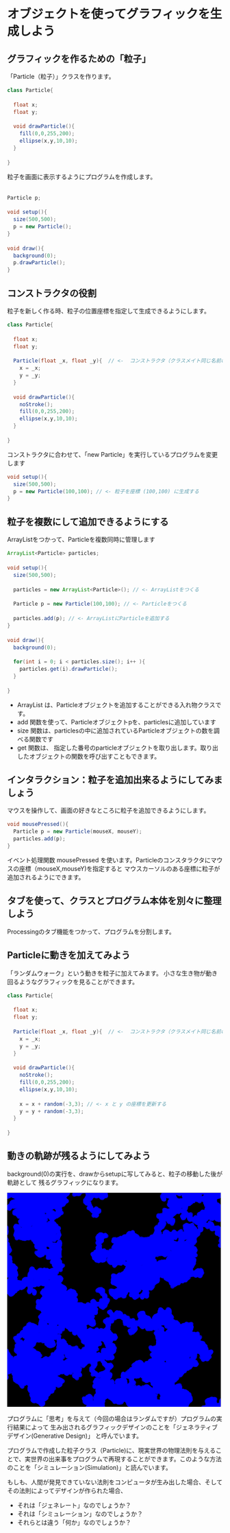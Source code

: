 #  オブジェクトを使ってグラフィックを生成しよう

## グラフィックを作るための「粒子」

「Particle（粒子）」クラスを作ります。

```Java
class Particle{

  float x;
  float y;

  void drawParticle(){
    fill(0,0,255,200);
    ellipse(x,y,10,10);
  }

}
```

粒子を画面に表示するようにプログラムを作成します。

```Java

Particle p;

void setup(){
  size(500,500);
  p = new Particle();
}

void draw(){
  background(0);
  p.drawParticle();
}
```

## コンストラクタの役割

粒子を新しく作る時、粒子の位置座標を指定して生成できるようにします。

```Java
class Particle{

  float x;
  float y;

  Particle(float _x, float _y){  // <-  コンストラクタ（クラスメイト同じ名前の関数にする）
    x = _x;
    y = _y;
  }

  void drawParticle(){
    noStroke();
    fill(0,0,255,200);
    ellipse(x,y,10,10);
  }

}
```

コンストラクタに合わせて、「new Particle」を実行しているプログラムを変更します

```Java
void setup(){
  size(500,500);
  p = new Particle(100,100); // <- 粒子を座標 (100,100) に生成する
}
```

## 粒子を複数にして追加できるようにする

ArrayListをつかって、Particleを複数同時に管理します

```Java
ArrayList<Particle> particles;

void setup(){
  size(500,500);

  particles = new ArrayList<Particle>(); // <- ArrayListをつくる

  Particle p = new Particle(100,100); // <- Particleをつくる

  particles.add(p); // <- ArrayListにParticleを追加する
}

void draw(){
  background(0);

  for(int i = 0; i < particles.size(); i++ ){
    particles.get(i).drawParticle();
  }

}
```

- ArrayList<Particle> は、Particleオブジェクトを追加することができる入れ物クラスです。
- add 関数を使って、Particleオブジェクトpを、particlesに追加しています
- size 関数は、particlesの中に追加されているParticleオブジェクトの数を調べる関数です
- get 関数は、 指定した番号のparticleオブジェクトを取り出します。取り出したオブジェクトの関数を呼び出すこともできます。


## インタラクション：粒子を追加出来るようにしてみましょう

マウスを操作して、画面の好きなところに粒子を追加できるようにします。

```Java
void mousePressed(){
  Particle p = new Particle(mouseX, mouseY);
  particles.add(p);
}
```

イベント処理関数 mousePressed を使います。Particleのコンスタラクタにマウスの座標（mouseX,mouseY)を指定すると
マウスカーソルのある座標に粒子が追加されるようにできます。


## タブを使って、クラスとプログラム本体を別々に整理しよう

Processingのタブ機能をつかって、プログラムを分割します。

## Particleに動きを加えてみよう

「ランダムウォーク」という動きを粒子に加えてみます。
小さな生き物が動き回るようなグラフィックを見ることができます。

```Java
class Particle{

  float x;
  float y;

  Particle(float _x, float _y){  // <-  コンストラクタ（クラスメイト同じ名前の関数にする）
    x = _x;
    y = _y;
  }

  void drawParticle(){
    noStroke();
    fill(0,0,255,200);
    ellipse(x,y,10,10);

    x = x + random(-3,3); // <- x と y の座標を更新する
    y = y + random(-3,3);
  }

}
```

## 動きの軌跡が残るようにしてみよう

background(0)の実行を、drawからsetupに写してみると、粒子の移動した後が軌跡として
残るグラフィックになります。

![ランダムウォーク](result.png "ランダムウォーク")

プログラムに「思考」を与えて（今回の場合はランダムですが）プログラムの実行結果によって
生み出されるグラフィックデザインのことを「ジェネラティブデザイン(Generative Design)」
と呼んでいます。

プログラムで作成した粒子クラス（Particle)に、現実世界の物理法則を与えることで、実世界の出来事をプログラムで再現することができます。このような方法のことを「シミュレーション(Simulation)」と読んでいます。

もしも、人間が発見できていない法則をコンピュータが生み出した場合、そしてその法則によってデザインが作られた場合、

- それは「ジェネレート」なのでしょうか？
- それは「シミュレーション」なのでしょうか？
- それらとは違う「何か」なのでしょうか？
